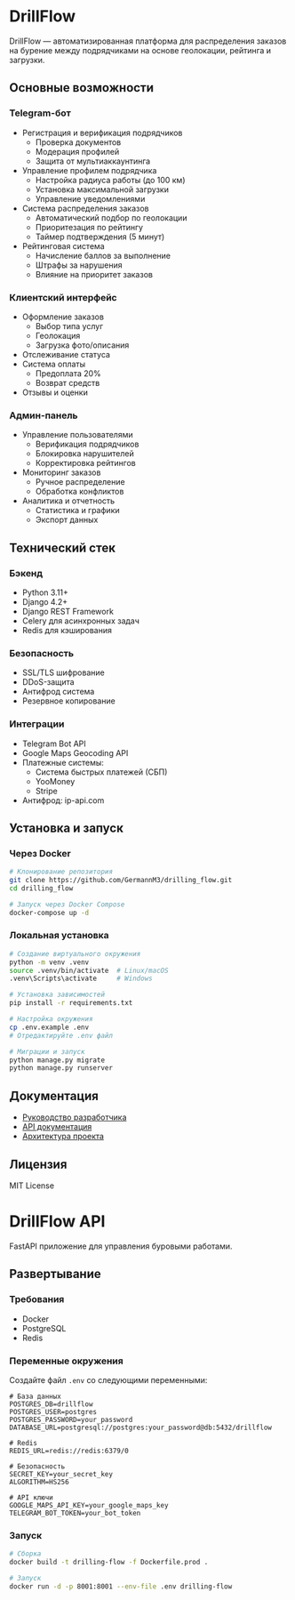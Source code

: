 # DrillFlow

DrillFlow — автоматизированная платформа для распределения заказов на бурение между подрядчиками на основе геолокации, рейтинга и загрузки.

## Основные возможности

### Telegram-бот
- Регистрация и верификация подрядчиков
  - Проверка документов
  - Модерация профилей
  - Защита от мультиаккаунтинга
- Управление профилем подрядчика
  - Настройка радиуса работы (до 100 км)
  - Установка максимальной загрузки
  - Управление уведомлениями
- Система распределения заказов
  - Автоматический подбор по геолокации
  - Приоритезация по рейтингу
  - Таймер подтверждения (5 минут)
- Рейтинговая система
  - Начисление баллов за выполнение
  - Штрафы за нарушения
  - Влияние на приоритет заказов

### Клиентский интерфейс
- Оформление заказов
  - Выбор типа услуг
  - Геолокация
  - Загрузка фото/описания
- Отслеживание статуса
- Система оплаты
  - Предоплата 20%
  - Возврат средств
- Отзывы и оценки

### Админ-панель
- Управление пользователями
  - Верификация подрядчиков
  - Блокировка нарушителей
  - Корректировка рейтингов
- Мониторинг заказов
  - Ручное распределение
  - Обработка конфликтов
- Аналитика и отчетность
  - Статистика и графики
  - Экспорт данных

## Технический стек

### Бэкенд
- Python 3.11+
- Django 4.2+
- Django REST Framework
- Celery для асинхронных задач
- Redis для кэширования

### Безопасность
- SSL/TLS шифрование
- DDoS-защита
- Антифрод система
- Резервное копирование

### Интеграции
- Telegram Bot API
- Google Maps Geocoding API
- Платежные системы:
  - Система быстрых платежей (СБП)
  - YooMoney
  - Stripe
- Антифрод: ip-api.com

## Установка и запуск

### Через Docker
```bash
# Клонирование репозитория
git clone https://github.com/GermannM3/drilling_flow.git
cd drilling_flow

# Запуск через Docker Compose
docker-compose up -d
```

### Локальная установка
```bash
# Создание виртуального окружения
python -m venv .venv
source .venv/bin/activate  # Linux/macOS
.venv\Scripts\activate     # Windows

# Установка зависимостей
pip install -r requirements.txt

# Настройка окружения
cp .env.example .env
# Отредактируйте .env файл

# Миграции и запуск
python manage.py migrate
python manage.py runserver
```

## Документация
- [Руководство разработчика](docs/developer-guide.md)
- [API документация](docs/api.md)
- [Архитектура проекта](docs/architecture.md)

## Лицензия
MIT License 

# DrillFlow API

FastAPI приложение для управления буровыми работами.

## Развертывание

### Требования
- Docker
- PostgreSQL
- Redis

### Переменные окружения
Создайте файл `.env` со следующими переменными:

```env
# База данных
POSTGRES_DB=drillflow
POSTGRES_USER=postgres
POSTGRES_PASSWORD=your_password
DATABASE_URL=postgresql://postgres:your_password@db:5432/drillflow

# Redis
REDIS_URL=redis://redis:6379/0

# Безопасность
SECRET_KEY=your_secret_key
ALGORITHM=HS256

# API ключи
GOOGLE_MAPS_API_KEY=your_google_maps_key
TELEGRAM_BOT_TOKEN=your_bot_token
```

### Запуск
```bash
# Сборка
docker build -t drilling-flow -f Dockerfile.prod .

# Запуск
docker run -d -p 8001:8001 --env-file .env drilling-flow
``` 